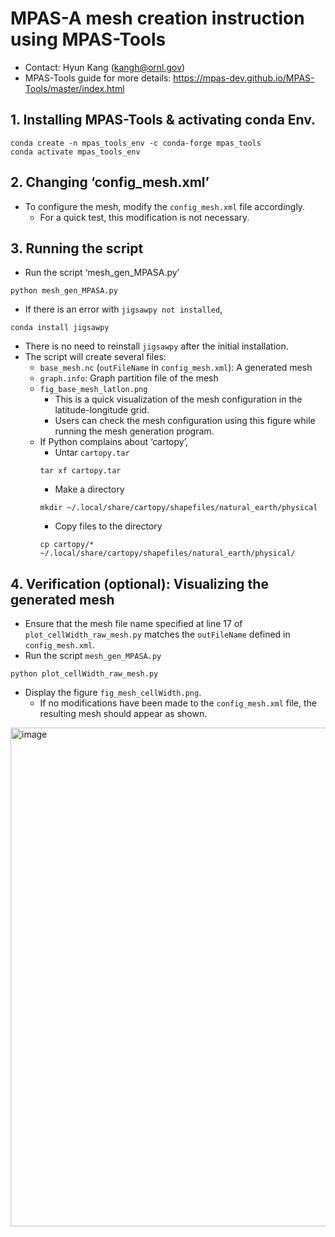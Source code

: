 # MPAS-A mesh creation instruction using MPAS-Tools

- Contact: Hyun Kang (kangh@ornl.gov)
- MPAS-Tools guide for more details:  https://mpas-dev.github.io/MPAS-Tools/master/index.html

## 1. Installing MPAS-Tools & activating conda Env.
```
conda create -n mpas_tools_env -c conda-forge mpas_tools
conda activate mpas_tools_env
```

## 2. Changing ‘config_mesh.xml’
- To configure the mesh, modify the `config_mesh.xml` file accordingly.
  - For a quick test, this modification is not necessary.

## 3. Running the script
- Run the script ‘mesh_gen_MPASA.py’
```
python mesh_gen_MPASA.py
```
- If there is an error with `jigsawpy not installed`,
```
conda install jigsawpy
```
- There is no need to reinstall `jigsawpy` after the initial installation.
- The script will create several files:
  - `base_mesh.nc` (`outFileName` in `config_mesh.xml`): A generated mesh
  - `graph.info`: Graph partition file of the mesh
  - `fig_base_mesh_latlon.png`
    - This is a quick visualization of the mesh configuration in the latitude-longitude grid.
    - Users can check the mesh configuration using this figure while running the mesh generation program.
  - If Python complains about ‘cartopy’,
    - Untar `cartopy.tar`
    ```
    tar xf cartopy.tar
    ```
    - Make a directory
    ```
    mkdir ~/.local/share/cartopy/shapefiles/natural_earth/physical
    ```
    - Copy files to the directory
    ```
    cp cartopy/* ~/.local/share/cartopy/shapefiles/natural_earth/physical/
    ```
## 4. Verification (optional): Visualizing the generated mesh
- Ensure that the mesh file name specified at line 17 of `plot_cellWidth_raw_mesh.py` matches the `outFileName` defined in `config_mesh.xml`.
- Run the script `mesh_gen_MPASA.py`
```
python plot_cellWidth_raw_mesh.py
```
- Display the figure `fig_mesh_cellWidth.png`.
  - If no modifications have been made to the `config_mesh.xml` file, the resulting mesh should appear as shown.
<img width="1408" height="798" alt="image" src="https://github.com/user-attachments/assets/b22e3173-3c9f-4b0b-9b29-7acad5361a1a" />

